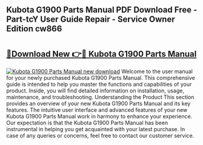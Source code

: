 ## Kubota G1900 Parts Manual PDF Download Free - Part-tcY User Guide Repair - Service Owner Edition cw866

# <h2><a href="http://bc92720.oget.top/?id=Kubota+G1900+Parts+Manual">🔗Download New 👉🔴 Kubota G1900 Parts Manual</a></h2>

[![Kubota G1900 Parts Manual new download](https://i.imgur.com/5g1atiW.png)](http://bc92720.oget.top/?id=Kubota+G1900+Parts+Manual)
Welcome to the user manual for your newly purchased Kubota G1900 Parts Manual. This comprehensive guide is intended to help you master the functions and capabilities of your product. Inside, you will find detailed information on installation, usage, maintenance, and troubleshooting. Understanding the Product This section provides an overview of your new Kubota G1900 Parts Manual and its key features. The intuitive user interface and advanced features of your new Kubota G1900 Parts Manual work in harmony to enhance your experience. Our expectation is that the Kubota G1900 Parts Manual has been instrumental in helping you get acquainted with your latest purchase. In case of any queries or concerns, feel free to contact our customer service.
